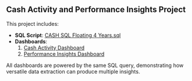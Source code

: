 ## Cash Activity and Performance Insights Project
This project includes:
- **SQL Script**: [CASH SQL Floating 4 Years.sql](https://github.com/BrianA-BABA/sql-and-visualization-projects/blob/main/CASH%20SQL_Floating%204%20Years.sql)
- **Dashboards**:
  1. [Cash Activity Dashboard](https://github.com/BrianA-BABA/sql-and-visualization-projects/blob/Cash-Activity-and-Performance-Insights-Analysis/Cash%20Activity%20Dashboard.png)
  2. [Performance Insights Dashboard](https://github.com/BrianA-BABA/sql-and-visualization-projects/blob/Cash-Activity-and-Performance-Insights-Analysis/Performance%20Insights.png)

All dashboards are powered by the same SQL query, demonstrating how versatile data extraction can produce multiple insights.
